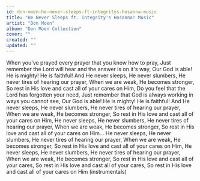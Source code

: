 ```yaml
---
id: don-moen-he-never-sleeps-ft-integritys-hosanna-music
title: "He Never Sleeps ft. Integrity's Hosanna! Music"
artist: "Don Moen"
album: "Don Moen Collection"
cover: ""
created: ""
updated: ""
---
```


When you've prayed every prayer that you know how to pray,
Just remember the Lord will hear and the answer is on it's way,
Our God is able!
He is mighty!
He is faithful!
And He never sleeps, He never slumbers,
He never tires of hearing our prayer,
When we are weak, He becomes stronger,
So rest in His love and cast all of your cares on Him,
Do you feel that the Lord has forgotten your need,
Just remember that God is always working in ways you cannot see,
Our God is able!
He is mighty!
He is faithful!
And He never sleeps, He never slumbers,
He never tires of hearing our prayer,
When we are weak, He becomes stronger,
So rest in His love and cast all of your cares on Him,
He never sleeps, He never slumbers,
He never tires of hearing our prayer,
When we are weak, He becomes stronger,
So rest in His love and cast all of your cares on Him...
He never sleeps, He never slumbers,
He never tires of hearing our prayer,
When we are weak, He becomes stronger,
So rest in His love and cast all of your cares on Him,
He never sleeps, He never slumbers,
He never tires of hearing our prayer,
When we are weak, He becomes stronger,
So rest in His love and cast all of your cares,
So rest in His love and cast all of your cares,
So rest in His love and cast all of your cares on Him
(instrumentals)